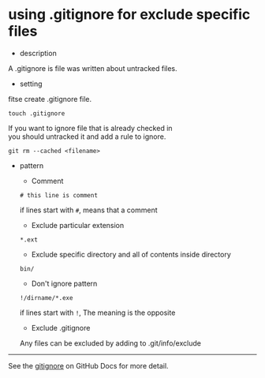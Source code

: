 # using .gitignore for exclude specific files

- description

A .gitignore is file was written about untracked files.

- setting

fitse create .gitignore file.

`touch .gitignore`

If you want to ignore file that is already checked in<br>
you should untracked it and add a rule to ignore.<br>

`git rm --cached <filename>`

- pattern

  - Comment

  `# this line is comment`

  if lines start with `#`, means that a comment

  - Exclude particular extension

  `*.ext`

  - Exclude specific directory and all of contents inside directory

  `bin/`

  - Don't ignore pattern

  `!/dirname/*.exe`

  if lines start with `!`, The meaning is the opposite

  - Exclude .gitignore

  Any files can be excluded by adding to .git/info/exclude

---

See the [gitignore](https://docs.github.com/en/get-started/getting-started-with-git/ignoring-files) on GitHub Docs for more detail.
